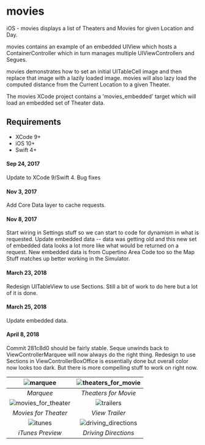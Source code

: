 # movies
iOS - movies displays a list of Theaters and Movies for given Location and Day.

movies contains an example of an embedded UIView which hosts a ContainerController which in turn manages multiple UIViewControllers and Segues.

movies demonstrates how to set an initial UITableCell image and then replace that image with a lazily loaded image. movies will also lazy load the computed distance from the Current Location to a given Theater.

The movies XCode project contains a 'movies_embedded' target which will load an embedded set of Theater data.

## Requirements

- XCode 9+
- iOS 10+
- Swift 4+


#### Sep 24, 2017
Update to XCode 9/Swift 4. Bug fixes

#### Nov 3, 2017
Add Core Data layer to cache requests.

#### Nov 8, 2017
Start wiring in Settings stuff so we can start to code for dynamism in what is requested. Update embedded data -- data was getting old and this new set of embedded data looks a lot more like what would be returned on a request. New embedded data is from Cupertino Area Code too so the Map Stuff matches up better working in the Simulator.

#### March 23, 2018
Redesign UITableView to use Sections. Still a bit of work to do here but a lot of it is done.

#### March 25, 2018
Update embedded data.

#### April 8, 2018
Commit 281c8d0 should be fairly stable. Seque unwinds back to ViewControllerMarquee will now always do the right thing. Redesign to use Sections in ViewControllerBoxOffice is essentially done but overall color now looks too dark. But there is more compelling stuff to work on right now.

![marquee](https://user-images.githubusercontent.com/4106530/38840548-15881b40-4195-11e8-80cc-316c271e2bce.png "Marquee") | ![theaters_for_movie](https://user-images.githubusercontent.com/4106530/38840558-2215f2f6-4195-11e8-9b26-9455f008a901.png "Theaters for Movie") |
:-------------------------:|:-------------------------:
*Marquee* | *Theaters for Movie* |
![movies_for_theater](https://user-images.githubusercontent.com/4106530/38840567-2d42cbfe-4195-11e8-82e9-2c83602d6871.png "Movies for Theater") | ![trailers](https://user-images.githubusercontent.com/4106530/38840571-3b175eac-4195-11e8-8dfa-fdd67e3d224d.png "View Trailers") |
*Movies for Theater* | *View Trailer* |
![itunes](https://user-images.githubusercontent.com/4106530/38840582-4992d95c-4195-11e8-8e31-024383229cb8.png "iTunes Preview") | ![driving_directions](https://user-images.githubusercontent.com/4106530/38840596-5af3f208-4195-11e8-85a3-2f5de4b2534d.png "Driving Directions") |
*iTunes Preview* | *Driving Directions*
